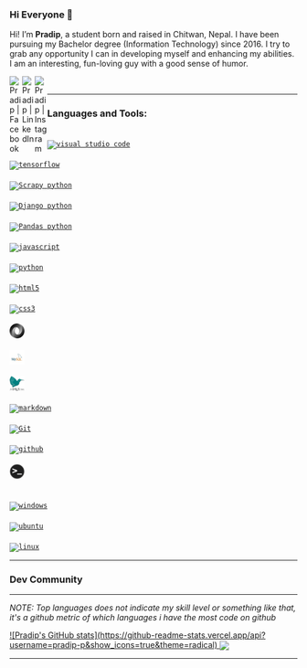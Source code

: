 
### Hi Everyone 👋

Hi! I’m **Pradip**, a student born and raised in Chitwan, Nepal. I have been pursuing my Bachelor degree (Information Technology) since 2016. I try to grab any opportunity I can in developing myself and enhancing my abilities. I am an interesting, fun-loving guy with a good sense of humor.
<!--

## I'm a Student, Undergraduate, Developer, and Physics Teacher!

- 🔭 I’m currently working on a my final year project!
- 🌱 I’m currently learning Fullstack and Machine Learning
- 👯 I’m looking to collaborate with other content creators
- 🥅 2020 Goals: Contribute more to Open Source projects
- ⚡ Fun fact: I love to play chess and listen music.

### Connect with me:
-->
[<img align="left" alt="Pradip | Facebook" width="22px" src="https://cdn.jsdelivr.net/npm/simple-icons@3.4.0/icons/facebook.svg" />][facebook]
[<img align="left" alt="Pradip | LinkedIn" width="22px" src="https://cdn.jsdelivr.net/npm/simple-icons@v3/icons/linkedin.svg" />][linkedin]
[<img align="left" alt="Pradip | Instagram" width="22px" src="https://cdn.jsdelivr.net/npm/simple-icons@v3/icons/instagram.svg" />][instagram]

<br />

---

### Languages and Tools:

[<code>
<img alt="visual studio code" width="26px" src="https://img.icons8.com/fluent/240/000000/visual-studio-code-2019.png" />
</code>](https://code.visualstudio.com/)
[<code>
<img alt="tensorflow" width="26px" src="https://upload.wikimedia.org/wikipedia/commons/thumb/1/11/TensorFlowLogo.svg/800px-TensorFlowLogo.svg.png" />
</code>](https://www.tensorflow.org/federated)
[<code>
<img alt="Scrapy python" width="26px" src="https://miro.medium.com/max/700/1*YJNS0JVl7RsVDTmORGZ6xA.png" />
</code>](https://scrapy.org/)
[<code>
<img alt="Django python" width="26px" src="https://static.djangoproject.com/img/logos/django-logo-positive.png" />
</code>](https://www.djangoproject.com/)
[<code>
<img alt="Pandas python" width="26px" src="https://upload.wikimedia.org/wikipedia/commons/e/ed/Pandas_logo.svg" />
</code>](https://pandas.pydata.org/)
[<code>
<img alt="javascript" width="26px" src="https://img.icons8.com/color/240/000000/javascript.png" />
</code>](https://developer.mozilla.org/en-US/docs/Web/JavaScript)
[<code>
<img alt="python" width="26px" src="https://img.icons8.com/color/240/000000/python.png">
</code>](https://www.python.org/)
[<code>
<img alt="html5" width="26px" src="https://img.icons8.com/color/240/000000/html-5.png">
</code>](https://developer.mozilla.org/en-US/docs/Web/HTML)
[<code>
<img alt="css3" width="26px" src="https://img.icons8.com/color/240/000000/css3.png">
</code>](https://developer.mozilla.org/en-US/docs/Web/CSS)
[<code>
<img alt="json" width="26px" src="https://raw.githubusercontent.com/github/explore/80688e429a7d4ef2fca1e82350fe8e3517d3494d/topics/json/json.png">
</code>](https://www.json.org/json-en.html)
[<code>
<img alt="MySQL" width="26px" src="https://raw.githubusercontent.com/github/explore/80688e429a7d4ef2fca1e82350fe8e3517d3494d/topics/mysql/mysql.png">
</code>](https://dev.mysql.com/)
[<code>
<img alt="latex" width="26px" src="https://raw.githubusercontent.com/github/explore/80688e429a7d4ef2fca1e82350fe8e3517d3494d/topics/latex/latex.png">
</code>](https://www.latex-project.org/)
[<code>
<img alt="markdown" width="26px" src="https://img.icons8.com/ios-filled/100/000000/markdown.png">
</code>](https://www.markdownguide.org/)
[<code>
<img alt="Git" width="26px" src="https://img.icons8.com/color/240/000000/git.png">
</code>](https://git-scm.com/)
[<code>
<img alt="github" width="26px" src="https://img.icons8.com/ios-glyphs/240/000000/github.png">
</code>](https://github.com/)
[<code>
<img alt="terminal" width="26px" src="https://raw.githubusercontent.com/github/explore/80688e429a7d4ef2fca1e82350fe8e3517d3494d/topics/terminal/terminal.png">
</code>](https://docs.microsoft.com/en-us/windows/terminal/)
<br />
[<code>
<img alt="windows" width="26px" src="https://img.icons8.com/color/240/000000/windows-10.png">
</code>](https://www.microsoft.com/en-us/windows)
[<code>
<img alt="ubuntu" width="26px" src="https://img.icons8.com/color/96/000000/ubuntu--v1.png">
</code>](https://ubuntu.com/)
[<code>
<img alt="linux" width="26px" src="https://img.icons8.com/color/96/000000/linux.png">
</code>](https://www.kernel.org/)

---



### Dev Community

<!-- DEVTO:START -->
<!-- DEVTO:END -->

---

_NOTE: Top languages does not indicate my skill level or something like that, it's a github metric of which languages i have the most code on github_

<a href="https://github.com/Pradip-p">
![Pradip's GitHub stats](https://github-readme-stats.vercel.app/api?username=pradip-p&show_icons=true&theme=radical)
</a>

<a href="https://github.com/Pradip-p">
  <img align="center" src="https://github-readme-stats.anuraghazra1.vercel.app/api/top-langs/?username=Pradip-p&layout=compact&theme=radical" />
</a>

---



[facebook]: https://www.facebook.com/pradip.thapa.5473894/
[instagram]: https://www.instagram.com/pradip_chhettri/
[linkedin]: https://www.linkedin.com/in/pradip-thapa-36119719a/
